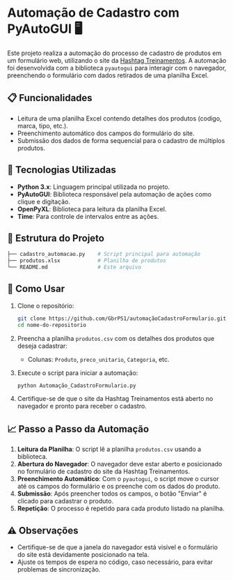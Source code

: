 # Automação de Cadastro com PyAutoGUI 🖥️

Este projeto realiza a automação do processo de cadastro de produtos em um formulário web, utilizando o site da [Hashtag Treinamentos](https://dlp.hashtagtreinamentos.com/python/intensivao/login). A automação foi desenvolvida com a biblioteca `pyautogui` para interagir com o navegador, preenchendo o formulário com dados retirados de uma planilha Excel.

## 📋 Funcionalidades

- Leitura de uma planilha Excel contendo detalhes dos produtos (codigo, marca, tipo, etc.).
- Preenchimento automático dos campos do formulário do site.
- Submissão dos dados de forma sequencial para o cadastro de múltiplos produtos.

## 🔧 Tecnologias Utilizadas

- **Python 3.x**: Linguagem principal utilizada no projeto.
- **PyAutoGUI**: Biblioteca responsável pela automação de ações como clique e digitação.
- **OpenPyXL**: Biblioteca para leitura da planilha Excel.
- **Time**: Para controle de intervalos entre as ações.

## 📂 Estrutura do Projeto

```bash
├── cadastro_automacao.py    # Script principal para automação
├── produtos.xlsx            # Planilha de produtos
└── README.md                # Este arquivo
```

## 🚀 Como Usar

1. Clone o repositório:
    ```bash
    git clone https://github.com/GbrPS1/automaçãoCadastroFormulario.git
    cd nome-do-repositorio
    ```

2. Preencha a planilha `produtos.csv` com os detalhes dos produtos que deseja cadastrar:
    - Colunas: `Produto`, `preco_unitario`, `Categoria`, etc.

3. Execute o script para iniciar a automação:
    ```bash
    python Automação_CadastroFormulario.py
    ```

4. Certifique-se de que o site da Hashtag Treinamentos está aberto no navegador e pronto para receber o cadastro.

## 📈 Passo a Passo da Automação

1. **Leitura da Planilha**: O script lê a planilha `produtos.csv` usando a biblioteca.
2. **Abertura do Navegador**: O navegador deve estar aberto e posicionado no formulário de cadastro do site da Hashtag Treinamentos.
3. **Preenchimento Automático**: Com o `pyautogui`, o script move o cursor até os campos do formulário e os preenche com os dados do produto.
4. **Submissão**: Após preencher todos os campos, o botão "Enviar" é clicado para cadastrar o produto.
5. **Repetição**: O processo é repetido para cada produto listado na planilha.

## ⚠️ Observações

- Certifique-se de que a janela do navegador está visível e o formulário do site está devidamente posicionado na tela.
- Ajuste os tempos de espera no código, caso necessário, para evitar problemas de sincronização.
